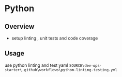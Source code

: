 # Python

## Overview
- setup linting , unit tests and code coverage

## Usage
use python linting and test yaml
`SOURCE\dev-ops-starter\.github\workflows\python-linting-testing.yml`
